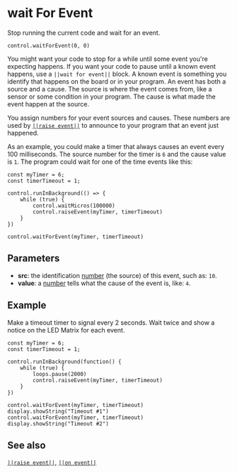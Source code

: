 # wait For Event

Stop running the current code and wait for an event.

```sig
control.waitForEvent(0, 0)
```

You might want your code to stop for a while until some event you're expecting happens. If you want your code to pause until a known event happens, use a `||wait for event||` block. A known event is something you identify that happens on the board or in your program. An event has both a source and a cause. The source is where the event comes from, like a sensor or some condition in your program. The cause is what made the event happen at the source.

You assign numbers for your event sources and causes. These numbers are used by [`||raise event||`](/reference/control/raise-event) to announce to your program that an event just happened.

As an example, you could make a timer that always causes an event every 100 milliseconds. The source number for the timer is `6` and the cause value is `1`. The program could wait for one of the time events like this:

```blocks
const myTimer = 6;
const timerTimeout = 1;

control.runInBackground(() => {
    while (true) {
        control.waitMicros(100000)
        control.raiseEvent(myTimer, timerTimeout)
    }
})

control.waitForEvent(myTimer, timerTimeout)
```

## Parameters

* **src**: the identification [number](/types/number) (the source) of this event, such as: `10`.
* **value**: a [number](/types/number) tells what the cause of the event is, like: `4`.

## Example

Make a timeout timer to signal every 2 seconds. Wait twice and show a notice on the LED Matrix for each event.

```blocks
const myTimer = 6;
const timerTimeout = 1;

control.runInBackground(function() {
    while (true) {
        loops.pause(2000)
        control.raiseEvent(myTimer, timerTimeout)
    }
})

control.waitForEvent(myTimer, timerTimeout)
display.showString("Timeout #1")
control.waitForEvent(myTimer, timerTimeout)
display.showString("Timeout #2")
```

## See also

[`||raise event||`](/reference/control/raise-event), [`||on event||`](/reference/control/on-event)